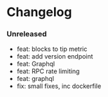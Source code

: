 # Changelog

### Unreleased

- feat: blocks to tip metric
- feat: add version endpoint
- feat: Graphql
- feat: RPC rate limiting
- feat: graphql
- fix: small fixes, inc dockerfile
